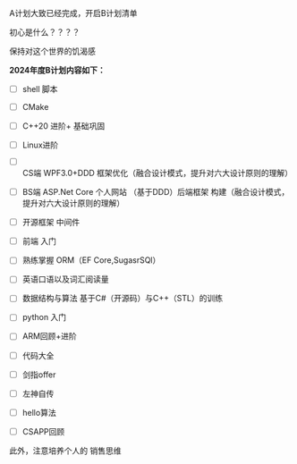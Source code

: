 A计划大致已经完成，开启B计划清单



初心是什么？？？？

保持对这个世界的饥渴感



**2024年度B计划内容如下：**

- [ ] shell  脚本

- [ ] CMake 

- [ ] C++20 进阶+ 基础巩固

- [ ] Linux进阶

- [ ] CS端 WPF3.0+DDD 框架优化（融合设计模式，提升对六大设计原则的理解）

- [ ] BS端 ASP.Net Core 个人网站  （基于DDD）后端框架 构建（融合设计模式，提升对六大设计原则的理解）

- [ ] 开源框架 中间件

- [ ] 前端  入门

- [ ] 熟练掌握 ORM（EF Core,SugasrSQl）

- [ ] 英语口语以及词汇阅读量

- [ ] 数据结构与算法  基于C#（开源码）与C++（STL）的训练

- [ ] python 入门

- [ ] ARM回顾+进阶

- [ ] 代码大全

- [ ] 剑指offer

- [ ] 左神自传

- [ ] hello算法

- [ ] CSAPP回顾

  

此外，注意培养个人的  销售思维
